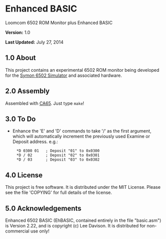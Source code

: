 # Enhanced BASIC

Loomcom 6502 ROM Monitor plus Enhanced BASIC

**Version:** 1.0

**Last Updated:** July 27, 2014

## 1.0 About

This project contains an experimental 6502 ROM monitor being developed
for the [Symon 6502 Simulator](http://github.com/sethm/symon) and
associated hardware.

## 2.0 Assembly

Assembled with [CA65](http://www.cc65.org/doc/ca65.html). Just
type `make`!

## 3.0 To Do

- Enhance the 'E' and 'D' commands to take '/' as the first
  argument, which will automatically increment the previously
  used Examine or Deposit address. e.g.:

```
     *D 0300 01   ; Deposit "01" to 0x0300
     *D / 02      ; Deposit "02" to 0x0301
     *D / 03      ; Deposit "03" to 0x0302
```

## 4.0 License

This project is free software. It is distributed under the MIT
License. Please see the file 'COPYING' for full details of the
license.

## 5.0 Acknowledgements

Enhanced 6502 BASIC (EhBASIC, contained entirely in the file
"basic.asm") is Version 2.22, and is copyright (c) Lee Davison.
It is distributed for non-commercial use only!
